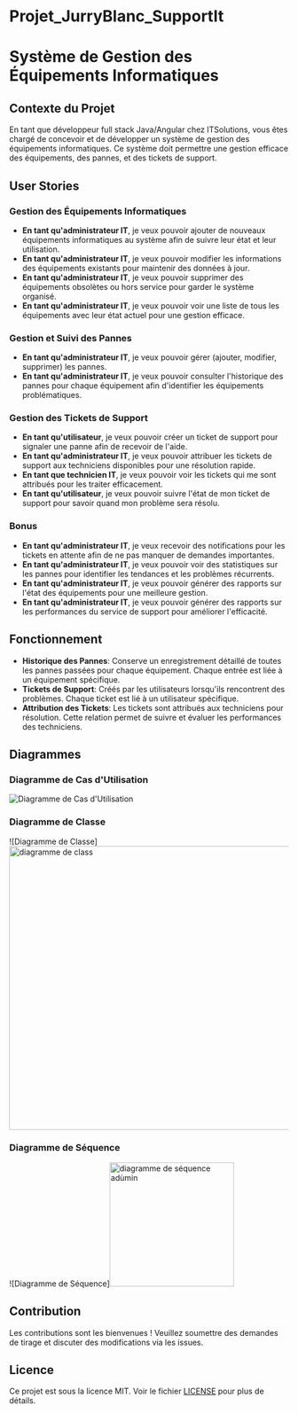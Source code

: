 # Projet_JurryBlanc_SupportIt

# Système de Gestion des Équipements Informatiques

## Contexte du Projet

En tant que développeur full stack Java/Angular chez ITSolutions, vous êtes chargé de concevoir et de développer un système de gestion des équipements informatiques. Ce système doit permettre une gestion efficace des équipements, des pannes, et des tickets de support.

## User Stories

### Gestion des Équipements Informatiques

- **En tant qu'administrateur IT**, je veux pouvoir ajouter de nouveaux équipements informatiques au système afin de suivre leur état et leur utilisation.
- **En tant qu'administrateur IT**, je veux pouvoir modifier les informations des équipements existants pour maintenir des données à jour.
- **En tant qu'administrateur IT**, je veux pouvoir supprimer des équipements obsolètes ou hors service pour garder le système organisé.
- **En tant qu'administrateur IT**, je veux pouvoir voir une liste de tous les équipements avec leur état actuel pour une gestion efficace.

### Gestion et Suivi des Pannes

- **En tant qu'administrateur IT**, je veux pouvoir gérer (ajouter, modifier, supprimer) les pannes.
- **En tant qu'administrateur IT**, je veux pouvoir consulter l'historique des pannes pour chaque équipement afin d'identifier les équipements problématiques.

### Gestion des Tickets de Support

- **En tant qu'utilisateur**, je veux pouvoir créer un ticket de support pour signaler une panne afin de recevoir de l'aide.
- **En tant qu'administrateur IT**, je veux pouvoir attribuer les tickets de support aux techniciens disponibles pour une résolution rapide.
- **En tant que technicien IT**, je veux pouvoir voir les tickets qui me sont attribués pour les traiter efficacement.
- **En tant qu'utilisateur**, je veux pouvoir suivre l'état de mon ticket de support pour savoir quand mon problème sera résolu.

### Bonus

- **En tant qu'administrateur IT**, je veux recevoir des notifications pour les tickets en attente afin de ne pas manquer de demandes importantes.
- **En tant qu'administrateur IT**, je veux pouvoir voir des statistiques sur les pannes pour identifier les tendances et les problèmes récurrents.
- **En tant qu'administrateur IT**, je veux pouvoir générer des rapports sur l'état des équipements pour une meilleure gestion.
- **En tant qu'administrateur IT**, je veux pouvoir générer des rapports sur les performances du service de support pour améliorer l'efficacité.

## Fonctionnement

- **Historique des Pannes**: Conserve un enregistrement détaillé de toutes les pannes passées pour chaque équipement. Chaque entrée est liée à un équipement spécifique.
- **Tickets de Support**: Créés par les utilisateurs lorsqu'ils rencontrent des problèmes. Chaque ticket est lié à un utilisateur spécifique.
- **Attribution des Tickets**: Les tickets sont attribués aux techniciens pour résolution. Cette relation permet de suivre et évaluer les performances des techniciens.

## Diagrammes

### Diagramme de Cas d'Utilisation

![Diagramme de Cas d'Utilisation](./diagrams/use-case-diagram.png)

### Diagramme de Classe

![Diagramme de Classe]<img width="512" alt="diagramme de class" src="https://github.com/user-attachments/assets/cc243b9d-a11e-41a5-bdcb-c0ef38163db4">


### Diagramme de Séquence

![Diagramme de Séquence]<img width="224" alt="diagramme de séquence adùmin" src="https://github.com/user-attachments/assets/c4dc8858-0606-45d0-be0d-5f016551cc65">



## Contribution

Les contributions sont les bienvenues ! Veuillez soumettre des demandes de tirage et discuter des modifications via les issues.

## Licence

Ce projet est sous la licence MIT. Voir le fichier [LICENSE](./LICENSE) pour plus de détails.
